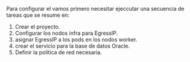 Para configurar el vamos primero necesitar ejeccutar una secuencia de tareas que se resume en:
1. Crear el proyecto.
2. Configurar los nodos infra para EgressIP.
3. asignar EgressIP a los pods en los nodos worker.
4. crear el servicio para la base de datos Oracle.
5. Definir la política de red necesaria.

